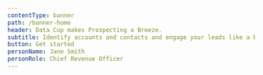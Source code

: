 ```yaml
---
contentType: banner
path: /banner-home
header: Data Cup makes Prospecting a Breeze.
subtitle: Identify accounts and contacts and engage your leads like a boss.
button: Get started
personName: Jane Smith
personRole: Chief Revenue Officer
---
```


